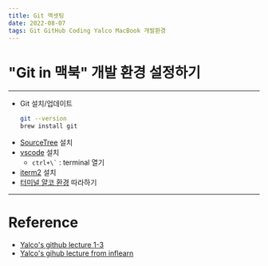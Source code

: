 ```yaml
---
title: Git 맥셋팅
date: 2022-08-07
tags: Git GitHub Coding Yalco MacBook 개발환경
---
```


# "Git in 맥북" 개발 환경 설정하기

---
- Git 설치/업데이트  
	```zsh
	git --version
	brew install git
	```
- [SourceTree](https://www.sourcetreeapp.com/) 설치
- [vscode](https://code.visualstudio.com/download) 설치
	- ``` ctrl+\` ```  : terminal 열기
- [iterm2](https://iterm2.com/downloads.html) 설치
- [터미널 얄코 환경](https://www.yalco.kr/_03_mac_terminal/) 따라하기

---

# Reference

- [Yalco's github lecture 1-3](https://www.yalco.kr/@git-github/1-3/)
- [Yalco's gihub lecture from inflearn](https://www.inflearn.com/course/%EC%A0%9C%EB%8C%80%EB%A1%9C-%ED%8C%8C%EB%8A%94-%EA%B9%83/dashboard)